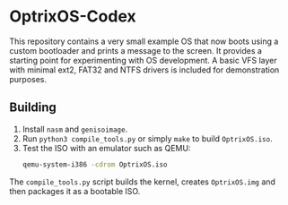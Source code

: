 # OptrixOS-Codex

This repository contains a very small example OS that now boots using a custom bootloader and prints a message to the screen. It provides a starting point for experimenting with OS development. A basic VFS layer with minimal ext2, FAT32 and NTFS drivers is included for demonstration purposes.

## Building

1. Install `nasm` and `genisoimage`.
2. Run `python3 compile_tools.py` or simply `make` to build `OptrixOS.iso`.
3. Test the ISO with an emulator such as QEMU:
   ```bash
   qemu-system-i386 -cdrom OptrixOS.iso
   ```

The `compile_tools.py` script builds the kernel, creates `OptrixOS.img` and then packages it as a bootable ISO.
